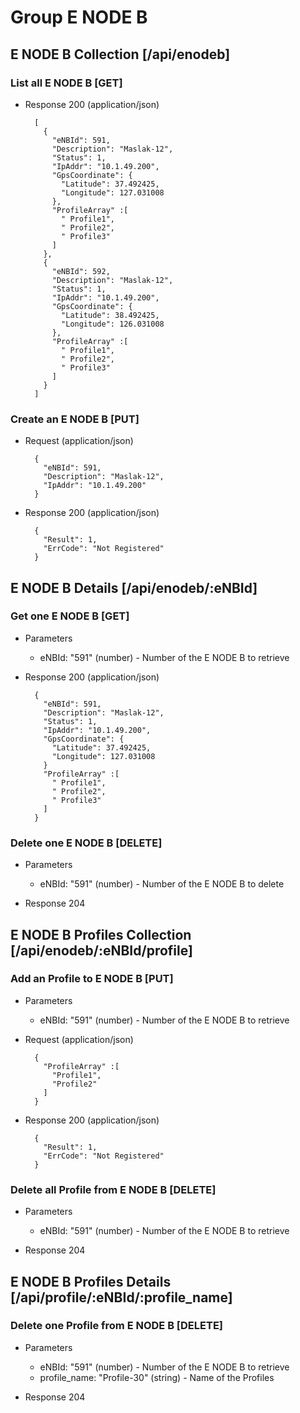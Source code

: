 # Group E NODE B

## E NODE B Collection [/api/enodeb]

### List all E NODE B [GET]

+ Response 200 (application/json)
      
        [
          {
            "eNBId": 591,
            "Description": "Maslak-12",
            "Status": 1,
            "IpAddr": "10.1.49.200",
            "GpsCoordinate": {
              "Latitude": 37.492425,
              "Longitude": 127.031008
            },
            "ProfileArray" :[
              " Profile1",
              " Profile2",
              " Profile3"
            ]
          },
          {
            "eNBId": 592,
            "Description": "Maslak-12",
            "Status": 1,
            "IpAddr": "10.1.49.200",
            "GpsCoordinate": {
              "Latitude": 38.492425,
              "Longitude": 126.031008
            },
            "ProfileArray" :[
              " Profile1",
              " Profile2",
              " Profile3"
            ]
          }
        ]

### Create an E NODE B [PUT]

+ Request (application/json)

        {
          "eNBId": 591,
          "Description": "Maslak-12",
          "IpAddr": "10.1.49.200"
        }


+ Response 200 (application/json)

        {    
          "Result": 1,
          "ErrCode": "Not Registered"
        }

## E NODE B Details [/api/enodeb/:eNBId]

### Get one E NODE B [GET]

+ Parameters
    + eNBId: "591" (number) - Number of the E NODE B to retrieve

+ Response 200 (application/json)

        {
          "eNBId": 591,
          "Description": "Maslak-12",
          "Status": 1,
          "IpAddr": "10.1.49.200",
          "GpsCoordinate": {
            "Latitude": 37.492425,
            "Longitude": 127.031008
          }
          "ProfileArray" :[
            " Profile1",
            " Profile2",
            " Profile3"
          ]
        }

### Delete one E NODE B [DELETE]

+ Parameters
    + eNBId: "591" (number) - Number of the E NODE B to delete

+ Response 204

## E NODE B Profiles Collection [/api/enodeb/:eNBId/profile]

### Add an Profile to E NODE B [PUT]

+ Parameters
    + eNBId: "591" (number) - Number of the E NODE B to retrieve

+ Request (application/json)

        {
          "ProfileArray" :[
            "Profile1",
            "Profile2"
          ]
        }
+ Response 200 (application/json)

        {    
          "Result": 1,
          "ErrCode": "Not Registered"
        }

### Delete all Profile from E NODE B [DELETE]

+ Parameters
    + eNBId: "591" (number) - Number of the E NODE B to retrieve

+ Response 204

## E NODE B Profiles Details [/api/profile/:eNBId/:profile_name]

### Delete one Profile from E NODE B [DELETE]

+ Parameters
    + eNBId: "591" (number) - Number of the E NODE B to retrieve
    + profile_name: "Profile-30" (string) - Name of the Profiles

+ Response 204

